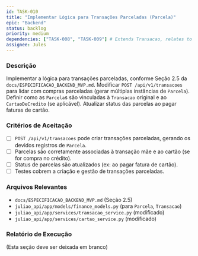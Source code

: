 ```yaml
---
id: TASK-010
title: "Implementar Lógica para Transações Parceladas (Parcela)"
epic: "Backend"
status: backlog
priority: medium
dependencies: ["TASK-008", "TASK-009"] # Extends Transacao, relates to CartaoDeCredito for installments
assignee: Jules
---
```


### Descrição

Implementar a lógica para transações parceladas, conforme Seção 2.5 da `docs/ESPECIFICACAO_BACKEND_MVP.md`.
Modificar `POST /api/v1/transacoes` para lidar com compras parceladas (gerar múltiplas instâncias de `Parcela`).
Definir como as `Parcela`s são vinculadas à `Transacao` original e ao `CartaoDeCredito` (se aplicável).
Atualizar status das parcelas ao pagar faturas de cartão.

### Critérios de Aceitação

- [ ] `POST /api/v1/transacoes` pode criar transações parceladas, gerando os devidos registros de `Parcela`.
- [ ] Parcelas são corretamente associadas à transação mãe e ao cartão (se for compra no crédito).
- [ ] Status de parcelas são atualizados (ex: ao pagar fatura de cartão).
- [ ] Testes cobrem a criação e gestão de transações parceladas.

### Arquivos Relevantes

* `docs/ESPECIFICACAO_BACKEND_MVP.md` (Seção 2.5)
* `juliao_api/app/models/finance_models.py` (para `Parcela`, `Transacao`)
* `juliao_api/app/services/transacao_service.py` (modificado)
* `juliao_api/app/services/cartao_service.py` (modificado)

### Relatório de Execução

(Esta seção deve ser deixada em branco)
